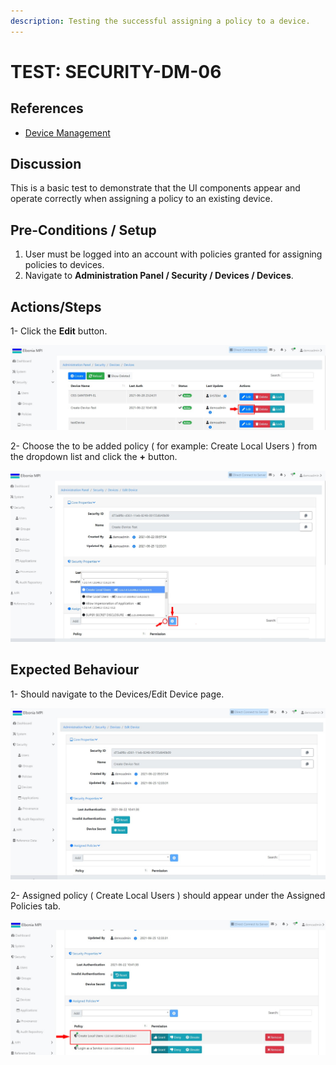 ```yaml
---
description: Testing the successful assigning a policy to a device.
---
```


# TEST: SECURITY-DM-06

## References

* [Device Management](broken-reference)

## Discussion

This is a basic test to demonstrate that the UI components appear and operate correctly when assigning a policy to an existing device.

## **Pre-Conditions / Setup**

1. User must be logged into an account with policies granted for assigning policies to devices.
2. Navigate to **Administration Panel / Security / Devices / Devices**.

## Actions/Steps

1- Click the **Edit** button.

![](<../../../../../../../../../.gitbook/assets/18 (1).jpg>)

2- Choose the to be added policy ( for example: Create Local Users ) from the dropdown list and click the **+** button.

![](<../../../../../../../../../.gitbook/assets/20 (2).jpg>)

## Expected Behaviour

1- Should navigate to the Devices/Edit Device page.

![](<../../../../../../../../../.gitbook/assets/19 (2).jpg>)

2- Assigned policy ( Create Local Users ) should appear under the Assigned Policies tab.

![](../../../../../../../../../.gitbook/assets/21.jpg)

